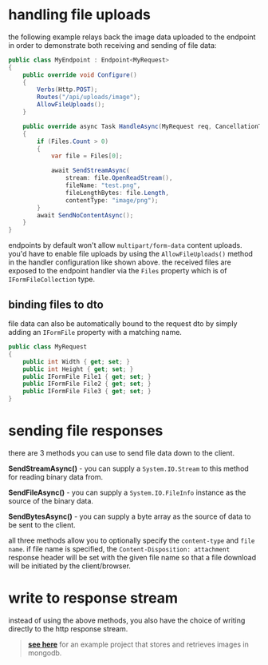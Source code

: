# handling file uploads

the following example relays back the image data uploaded to the endpoint in order to demonstrate both receiving and sending of file data:

```csharp
public class MyEndpoint : Endpoint<MyRequest>
{
    public override void Configure()
    {
        Verbs(Http.POST);
        Routes("/api/uploads/image");
        AllowFileUploads();
    }

    public override async Task HandleAsync(MyRequest req, CancellationToken ct)
    {
        if (Files.Count > 0)
        {
            var file = Files[0];

            await SendStreamAsync(
                stream: file.OpenReadStream(),
                fileName: "test.png",
                fileLengthBytes: file.Length,
                contentType: "image/png");
        }
        await SendNoContentAsync();
    }
}
```

endpoints by default won't allow `multipart/form-data` content uploads. you'd have to enable file uploads by using the `AllowFileUploads()` method in the handler configuration like shown above. the received files are exposed to the endpoint handler via the `Files` property which is of `IFormFileCollection` type.

## binding files to dto
file data can also be automatically bound to the request dto by simply adding an `IFormFile` property with a matching name.
```csharp
public class MyRequest
{
    public int Width { get; set; }
    public int Height { get; set; }
    public IFormFile File1 { get; set; }
    public IFormFile File2 { get; set; }
    public IFormFile File3 { get; set; }
}
```

# sending file responses

there are 3 methods you can use to send file data down to the client.

**SendStreamAsync()** - you can supply a `System.IO.Stream` to this method for reading binary data from.

**SendFileAsync()** - you can supply a `System.IO.FileInfo` instance as the source of the binary data.

**SendBytesAsync()** - you can supply a byte array as the source of data to be sent to the client.

all three methods allow you to optionally specify the `content-type` and `file name`. if file name is specified, the `Content-Disposition: attachment` response header will be set with the given file name so that a file download will be initiated by the client/browser.

# write to response stream

instead of using the above methods, you also have the choice of writing directly to the http response stream.
> **[see here](https://github.com/dj-nitehawk/FastEndpoints-FileHandling-Demo)** for an example project that stores and retrieves images in mongodb.